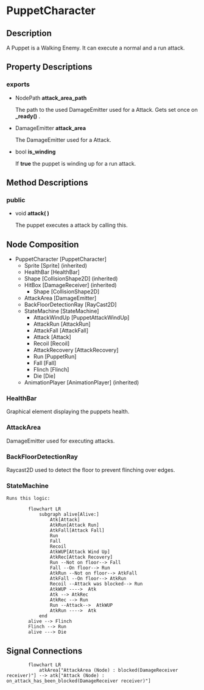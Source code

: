 # PuppetCharacter

## Description

A Puppet is a Walking Enemy. It can execute a normal and a run attack.

## Property Descriptions

 ### exports

 - NodePath **attack_area_path**

   The path to the used DamageEmitter used for a Attack. Gets set once on **_ready()** .

 - DamageEmitter **attack_area**

   The DamageEmitter used for a Attack.

 - bool **is_winding**

   If **true** the puppet is winding up for a run attack.

## Method Descriptions

 ### public

  - void **attack( )**
  
    The puppet executes a attack by calling this.

## Node Composition

- PuppetCharacter [PuppetCharacter]
    - Sprite [Sprite] (inherited)
    - HealthBar [HealthBar]
    - Shape [CollisionShape2D] (inherited)
    - HitBox [DamageReceiver] (inherited) 
        - Shape [CollisionShape2D]
    - AttackArea [DamageEmitter]
    - BackFloorDetectionRay [RayCast2D]
    - StateMachine [StateMachine]
        - AttackWindUp [PuppetAttackWindUp] 
        - AttackRun [AttackRun]
        - AttackFall [AttackFall]
        - Attack [Attack]
        - Recoil [Recoil]
        - AttackRecovery [AttackRecovery]
        - Run [PuppetRun]
        - Fall [Fall]
        - Flinch [Flinch]
        - Die [Die]
    - AnimationPlayer [AnimationPlayer] (inherited)

 ### HealthBar

  Graphical element displaying the puppets health.

 ### AttackArea

  DamageEmitter used for executing attacks.

 ### BackFloorDetectionRay

  Raycast2D used to detect the floor to prevent flinching over edges.

 ### StateMachine

    Runs this logic:

```mermaid
        flowchart LR
            subgraph alive[Alive:]
                Atk[Attack]
                AtkRun[Attack Run]
                AtkFall[Attack Fall]
                Run
                Fall
                Recoil
                AtkWUP[Attack Wind Up]
                AtkRec[Attack Recovery]
                Run --Not on floor--> Fall
                Fall --On floor--> Run
                AtkRun --Not on floor--> AtkFall
                AtkFall --On floor--> AtkRun
                Recoil --Attack was blocked--> Run
                AtkWUP ---->  Atk
                Atk --> AtkRec
                AtkRec --> Run
                Run --Attack-->  AtkWUP
                AtkRun ---->  Atk
            end
        alive --> Flinch
        Flinch --> Run
        alive ---> Die
```

## Signal Connections

```mermaid
        flowchart LR
            atkArea["AttackArea (Node) : blocked(DamageReceiver receiver)"] --> atk["Attack (Node) : on_attack_has_been_blocked(DamageReceiver receiver)"]
```
